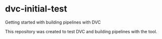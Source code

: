 # dvc-initial-test
Getting started with building pipelines with DVC

This repository was created to test DVC and building pipelines with the tool.

